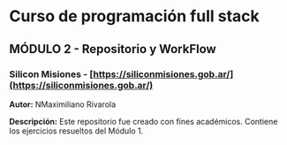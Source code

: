 # Curso de programación full stack

## MÓDULO 2 - Repositorio y WorkFlow

### Silicon Misiones - [https://siliconmisiones.gob.ar/](https://siliconmisiones.gob.ar/)

**Autor:** NMaximiliano Rivarola

**Descripción:** Este repositorio fue creado con fines académicos. Contiene los ejercicios resueltos del Módulo 1.
